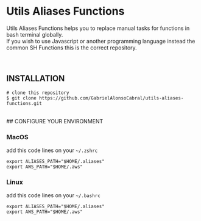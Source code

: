 # Utils Aliases Functions
  Utils Aliases Functions helps you to replace manual tasks for functions in bash terminal globally. <br/>
  If you wish to use Javascript or another programming language instead the common SH Functions this is the correct repository.
  
  <br/>

## INSTALLATION

```
# clone this repository
$ git clone https://github.com/GabrielAlonsoCabral/utils-aliases-functions.git
```
  <br/>
## CONFIGURE YOUR ENVIRONMENT


### MacOS
add this code lines on your ```~/.zshrc```

```
export ALIASES_PATH="$HOME/.aliases"
export AWS_PATH="$HOME/.aws"        
```

### Linux
add this code lines on your ```~/.bashrc```

```
export ALIASES_PATH="$HOME/.aliases"
export AWS_PATH="$HOME/.aws"        
```